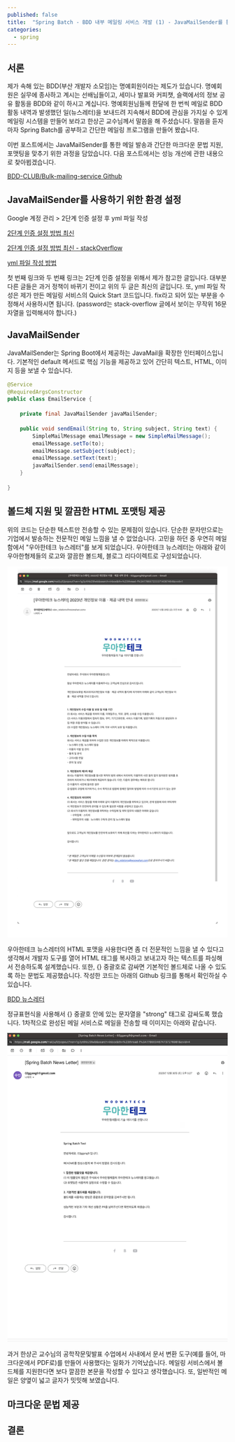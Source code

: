 ```yaml
---
published: false
title:  "Spring Batch - BDD 내부 메일링 서비스 개발 (1) - JavaMailSender를 통한 메일 발송과 마크다운 문법 지원, 메일 포맷팅"
categories:
  - spring
---
```


## 서론

제가 속해 있는 BDD(부산 개발자 소모임)는 명예회원이라는 제도가 있습니다. 명예회원은 실무에 종사하고 계시는 선배님들이고, 세미나 발표와 커피챗, 슬랙에서의 정보 공유 활동을 BDD와 같이 하시고 계십니다. 명예회원님들께 한달에 한 번씩 메일로 BDD 활동 내역과 발생했던 일(뉴스레터)을 보내드려 지속해서 BDD에 관심을 가지실 수 있게 메일링 시스템을 만들어 보라고 한상곤 교수님께서 말씀을 해 주셨습니다. 말씀을 듣자마자 Spring Batch를 공부하고 간단한 메일링 프로그램을 만들어 봤습니다.

이번 포스트에서는 JavaMailSender를 통한 메일 발송과 간단한 마크다운 문법 지원, 포맷팅을 맞추기 위한 과정을 담았습니다. 다음 포스트에서는 성능 개선에 관한 내용으로 찾아뵙겠습니다.

[BDD-CLUB/Bulk-mailing-service Github](https://github.com/BDD-CLUB/bulk-mailing-service)

## JavaMailSender를 사용하기 위한 환경 설정

Google 계정 관리 > 2단계 인증 설정 후 yml 파일 작성

[2단계 인증 설정 방법 최신](https://goodteacher.tistory.com/8)

[2단계 인증 설정 방법 최신 - stackOverflow](https://stackoverflow.com/questions/72930539/javax-mail-authenticationfailedexception-535-5-7-8-username-and-password-not-ac)

[yml 파일 작성 방법](https://github.com/BDD-CLUB/bulk-mailing-service#3-applicationyml-%ED%8C%8C%EC%9D%BC-%EC%B6%94%EA%B0%80)

첫 번째 링크와 두 번째 링크는 2단계 인증 설정을 위해서 제가 참고한 글입니다. 대부분 다른 글들은 과거 정책이 바뀌기 전이고 위의 두 글은 최신의 글입니다. 또, yml 파일 작성은 제가 만든 메일링 서비스의 Quick Start 코드입니다. fix라고 되어 있는 부분을 수정해서 사용하시면 됩니다. (password는 stack-overflow 글에서 보이는 무작위 16문자열을 입력해셔야 합니다.)

## JavaMailSender

JavaMailSender는 Spring Boot에서 제공하는 JavaMail을 확장한 인터페이스입니다. 기본적인 default 메서드로 핵심 기능을 제공하고 있어 간단히 텍스트, HTML, 이미지 등을 보낼 수 있습니다.

~~~java
@Service
@RequiredArgsConstructor
public class EmailService {

    private final JavaMailSender javaMailSender;

    public void sendEmail(String to, String subject, String text) {
        SimpleMailMessage emailMessage = new SimpleMailMessage();
        emailMessage.setTo(to);
        emailMessage.setSubject(subject);
        emailMessage.setText(text);
        javaMailSender.send(emailMessage);
    }

}
~~~

## 볼드체 지원 및 깔끔한 HTML 포맷팅 제공

위의 코드는 단순한 텍스트만 전송할 수 있는 문제점이 있습니다. 단순한 문자만으로는 기업에서 발송하는 전문적인 메일 느낌을 낼 수 없었습니다. 고민을 하던 중 우연히 메일함에서 "우아한테크 뉴스레터"를 보게 되었습니다. 우아한테크 뉴스레터는 아래와 같이 우아한형제들의 로고와 깔끔한 볼드체, 블로그 리다이렉트로 구성되었습니다.

![우아한테크 뉴스레터](https://github.com/02ggang9/02ggang9.github.io/blob/master/_posts/images/spring/batch/블로그글/우아한뉴스레터.png?raw=true)

우아한테크 뉴스레터의 HTML 포맷을 사용한다면 좀 더 전문적인 느낌을 낼 수 있다고 생각해서 개발자 도구를 열어 HTML 태그를 복사하고 보내고자 하는 텍스트를 파싱해서 전송하도록 설계했습니다. 또한, {} 중괄호로 감싸면 기본적인 볼드체로 나올 수 있도록 하는 문법도 제공했습니다. 작성한 코드는 아래의 Github 링크를 통해서 확인하실 수 있습니다.

[BDD 뉴스레터](https://github.com/BDD-CLUB/bulk-mailing-service/blob/e1fa6e688f3462f7d000ad1394ac410383aa2a14/src/main/java/io/springbatch/springbatch/service/EmailService.java)

정규표현식을 사용해서 {} 중괄호 안에 있는 문자열을 "strong" 태그로 감싸도록 했습니다. 1차적으로 완성된 메일 서비스로 메일을 전송할 때 이미지는 아래와 같습니다.

![1차 뉴스레터](https://github.com/02ggang9/02ggang9.github.io/blob/master/_posts/images/spring/batch/블로그글/1차뉴스레터.png?raw=true)



과거 한상곤 교수님의 공학작문및발표 수업에서 사내에서 문서 변환 도구(예를 들어, 마크다운에서 PDF로)를 만들어 사용했다는 일화가 기억났습니다. 메일링 서비스에서 볼드체를 지원한다면 보다 깔끔한 본문을 작성할 수 있다고 생각했습니다. 또, 일반적인 메일은 양옆이 넓고 글자가 밋밋해 보였습니다.



## 마크다운 문법 제공 



## 결론


